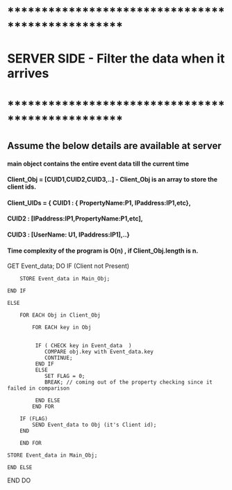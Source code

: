 # *************************************************
#   SERVER SIDE - Filter the data when it arrives
# *************************************************
## Assume the below details are available at server
#### main object contains the entire event data till the current time
#### Client_Obj = [CUID1,CUID2,CUID3,..] - Client_Obj is an array to store the client ids.
#### Client_UIDs = { CUID1 : { PropertyName:P1, IPaddress:IP1,etc}, 
####                 CUID2 : [IPaddress:IP1,PropertyName:P1,etc], 
####                 CUID3 : [UserName: U1, IPaddress:IP1],..}

#### Time complexity of the program is O(n) , if Client_Obj.length is n. 

GET Event_data;
DO
    IF (Client not Present) 

        STORE Event_data in Main_Obj;

    END IF

    ELSE

        FOR EACH Obj in Client_Obj
            
            FOR EACH key in Obj

            
             IF ( CHECK key in Event_data  )
                COMPARE obj.key with Event_data.key
                CONTINUE; 
             END IF
             ELSE
                SET FLAG = 0;
                BREAK; // coming out of the property checking since it failed in comparison
            
             END ELSE
            END FOR

        IF (FLAG)
            SEND Event_data to Obj (it's Client id);      
        END

        END FOR
                
    STORE Event_data in Main_Obj;
               
    END ELSE

END DO


